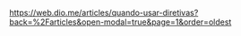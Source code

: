 https://web.dio.me/articles/quando-usar-diretivas?back=%2Farticles&open-modal=true&page=1&order=oldest